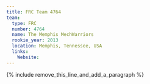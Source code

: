 ```yaml
---
title: FRC Team 4764
team:
  type: FRC
  number: 4764
  name: The Memphis MechWarriors
  rookie_year: 2013
  location: Memphis, Tennessee, USA
  links:
    Website:
---
```


{% include remove_this_line_and_add_a_paragraph %}